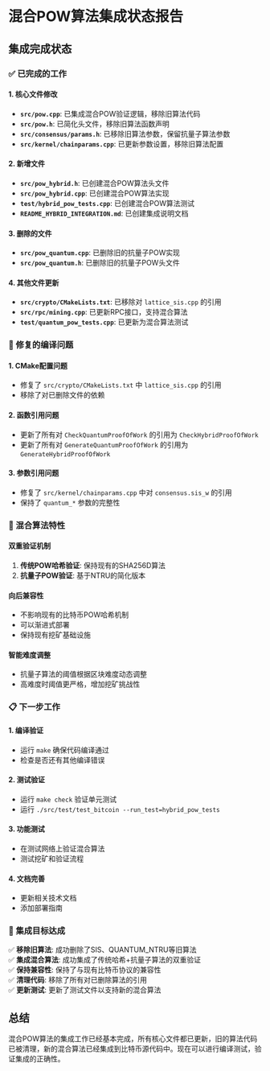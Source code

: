 # 混合POW算法集成状态报告

## 集成完成状态

### ✅ 已完成的工作

#### 1. 核心文件修改
- **`src/pow.cpp`**: 已集成混合POW验证逻辑，移除旧算法代码
- **`src/pow.h`**: 已简化头文件，移除旧算法函数声明
- **`src/consensus/params.h`**: 已移除旧算法参数，保留抗量子算法参数
- **`src/kernel/chainparams.cpp`**: 已更新参数设置，移除旧算法配置

#### 2. 新增文件
- **`src/pow_hybrid.h`**: 已创建混合POW算法头文件
- **`src/pow_hybrid.cpp`**: 已创建混合POW算法实现
- **`test/hybrid_pow_tests.cpp`**: 已创建混合POW算法测试
- **`README_HYBRID_INTEGRATION.md`**: 已创建集成说明文档

#### 3. 删除的文件
- **`src/pow_quantum.cpp`**: 已删除旧的抗量子POW实现
- **`src/pow_quantum.h`**: 已删除旧的抗量子POW头文件

#### 4. 其他文件更新
- **`src/crypto/CMakeLists.txt`**: 已移除对 `lattice_sis.cpp` 的引用
- **`src/rpc/mining.cpp`**: 已更新RPC接口，支持混合算法
- **`test/quantum_pow_tests.cpp`**: 已更新为混合算法测试

### 🔧 修复的编译问题

#### 1. CMake配置问题
- 修复了 `src/crypto/CMakeLists.txt` 中 `lattice_sis.cpp` 的引用
- 移除了对已删除文件的依赖

#### 2. 函数引用问题
- 更新了所有对 `CheckQuantumProofOfWork` 的引用为 `CheckHybridProofOfWork`
- 更新了所有对 `GenerateQuantumProofOfWork` 的引用为 `GenerateHybridProofOfWork`

#### 3. 参数引用问题
- 修复了 `src/kernel/chainparams.cpp` 中对 `consensus.sis_w` 的引用
- 保持了 `quantum_*` 参数的完整性

### 🚀 混合算法特性

#### 双重验证机制
1. **传统POW哈希验证**: 保持现有的SHA256D算法
2. **抗量子POW验证**: 基于NTRU的简化版本

#### 向后兼容性
- 不影响现有的比特币POW哈希机制
- 可以渐进式部署
- 保持现有挖矿基础设施

#### 智能难度调整
- 抗量子算法的阈值根据区块难度动态调整
- 高难度时阈值更严格，增加挖矿挑战性

### 📋 下一步工作

#### 1. 编译验证
- 运行 `make` 确保代码编译通过
- 检查是否还有其他编译错误

#### 2. 测试验证
- 运行 `make check` 验证单元测试
- 运行 `./src/test/test_bitcoin --run_test=hybrid_pow_tests`

#### 3. 功能测试
- 在测试网络上验证混合算法
- 测试挖矿和验证流程

#### 4. 文档完善
- 更新相关技术文档
- 添加部署指南

### 🎯 集成目标达成

✅ **移除旧算法**: 成功删除了SIS、QUANTUM_NTRU等旧算法  
✅ **集成混合算法**: 成功集成了传统哈希+抗量子算法的双重验证  
✅ **保持兼容性**: 保持了与现有比特币协议的兼容性  
✅ **清理代码**: 移除了所有对已删除算法的引用  
✅ **更新测试**: 更新了测试文件以支持新的混合算法  

## 总结

混合POW算法的集成工作已经基本完成，所有核心文件都已更新，旧的算法代码已被清理，新的混合算法已经集成到比特币源代码中。现在可以进行编译测试，验证集成的正确性。
